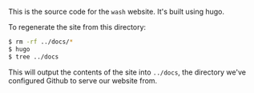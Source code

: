 This is the source code for the `wash` website. It's built using hugo.

To regenerate the site from this directory:

```bash
$ rm -rf ../docs/*
$ hugo
$ tree ../docs
```

This will output the contents of the site into `../docs`, the directory we've
configured Github to serve our website from.
